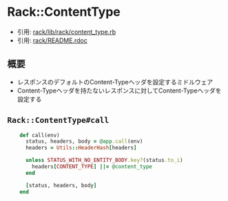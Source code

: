 # Rack::ContentType
- 引用: [rack/lib/rack/content_type.rb](https://github.com/rack/rack/blob/master/lib/rack/content_type.rb)
- 引用: [rack/README.rdoc](https://github.com/rack/rack/blob/master/README.rdoc)

## 概要
- レスポンスのデフォルトのContent-Typeヘッダを設定するミドルウェア
- Content-Typeヘッダを持たないレスポンスに対してContent-Typeヘッダを設定する

## `Rack::ContentType#call`
```ruby
    def call(env)
      status, headers, body = @app.call(env)
      headers = Utils::HeaderHash[headers]

      unless STATUS_WITH_NO_ENTITY_BODY.key?(status.to_i)
        headers[CONTENT_TYPE] ||= @content_type
      end

      [status, headers, body]
    end
```
